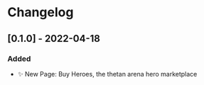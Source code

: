 # Changelog

<!-- https://keepachangelog.com/en/1.0.0/ -->

## [0.1.0] - 2022-04-18

### Added

- ✨ New Page: Buy Heroes, the thetan arena hero marketplace

